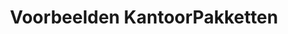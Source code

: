 ---
layout: layout-post
title:  "Voorbeelden KantoorPakketten"
permalink: /VoorbeeldenKantoorpakketten/
tag: KP
---